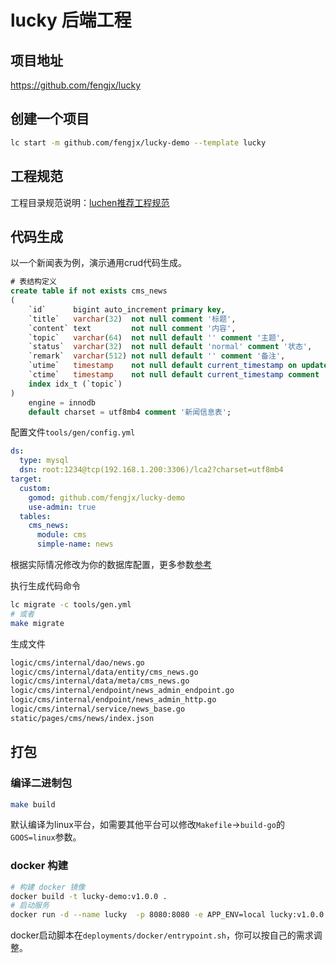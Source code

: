 # lucky 后端工程

## 项目地址

<https://github.com/fengjx/lucky>

## 创建一个项目

```bash
lc start -m github.com/fengjx/lucky-demo --template lucky
```

## 工程规范

工程目录规范说明：<a href="/guide/specification" target="_blank">luchen推荐工程规范</a>

## 代码生成

以一个新闻表为例，演示通用crud代码生成。

```sql
# 表结构定义
create table if not exists cms_news
(
    `id`      bigint auto_increment primary key,
    `title`   varchar(32)  not null comment '标题',
    `content` text         not null comment '内容',
    `topic`   varchar(64)  not null default '' comment '主题',
    `status`  varchar(32)  not null default 'normal' comment '状态',
    `remark`  varchar(512) not null default '' comment '备注',
    `utime`   timestamp    not null default current_timestamp on update current_timestamp comment '更新时间',
    `ctime`   timestamp    not null default current_timestamp comment '创建时间',
    index idx_t (`topic`)
)
    engine = innodb
    default charset = utf8mb4 comment '新闻信息表';
```


配置文件`tools/gen/config.yml`
```yml
ds:
  type: mysql
  dsn: root:1234@tcp(192.168.1.200:3306)/lca2?charset=utf8mb4
target:
  custom:
    gomod: github.com/fengjx/lucky-demo
    use-admin: true
  tables:
    cms_news:
      module: cms
      simple-name: news
```
根据实际情况修改为你的数据库配置，更多参数<a href="/guide/lc" target="_blank">参考</a>

执行生成代码命令
```bash
lc migrate -c tools/gen.yml
# 或者
make migrate
```

生成文件
```bash
logic/cms/internal/dao/news.go  
logic/cms/internal/data/entity/cms_news.go 
logic/cms/internal/data/meta/cms_news.go
logic/cms/internal/endpoint/news_admin_endpoint.go
logic/cms/internal/endpoint/news_admin_http.go
logic/cms/internal/service/news_base.go
static/pages/cms/news/index.json
```




## 打包

### 编译二进制包

```bash
make build
```

默认编译为linux平台，如需要其他平台可以修改`Makefile`->`build-go`的`GOOS=linux`参数。

### docker 构建

```bash
# 构建 docker 镜像
docker build -t lucky-demo:v1.0.0 .
# 启动服务
docker run -d --name lucky  -p 8080:8080 -e APP_ENV=local lucky:v1.0.0
```

docker启动脚本在`deployments/docker/entrypoint.sh`，你可以按自己的需求调整。

